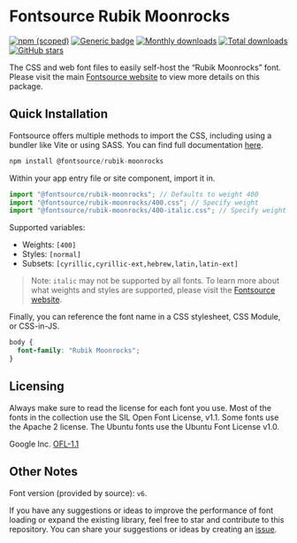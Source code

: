 # Fontsource Rubik Moonrocks

[![npm (scoped)](https://img.shields.io/npm/v/@fontsource/rubik-moonrocks?color=brightgreen)](https://www.npmjs.com/package/@fontsource/rubik-moonrocks) [![Generic badge](https://img.shields.io/badge/fontsource-passing-brightgreen)](https://github.com/fontsource/fontsource) [![Monthly downloads](https://badgen.net/npm/dm/@fontsource/rubik-moonrocks)](https://github.com/fontsource/fontsource) [![Total downloads](https://badgen.net/npm/dt/@fontsource/rubik-moonrocks)](https://github.com/fontsource/fontsource) [![GitHub stars](https://img.shields.io/github/stars/fontsource/fontsource.svg?style=social&label=Star)](https://github.com/fontsource/fontsource/stargazers)

The CSS and web font files to easily self-host the “Rubik Moonrocks” font. Please visit the main [Fontsource website](https://fontsource.org/fonts/rubik-moonrocks) to view more details on this package.

## Quick Installation

Fontsource offers multiple methods to import the CSS, including using a bundler like Vite or using SASS. You can find full documentation [here](https://fontsource.org/docs/getting-started/introduction).

```javascript
npm install @fontsource/rubik-moonrocks
```

Within your app entry file or site component, import it in.

```javascript
import "@fontsource/rubik-moonrocks"; // Defaults to weight 400
import "@fontsource/rubik-moonrocks/400.css"; // Specify weight
import "@fontsource/rubik-moonrocks/400-italic.css"; // Specify weight and style
```

Supported variables:
- Weights: `[400]`
- Styles: `[normal]`
- Subsets: `[cyrillic,cyrillic-ext,hebrew,latin,latin-ext]`

> Note: `italic` may not be supported by all fonts. To learn more about what weights and styles are supported, please visit the [Fontsource website](https://fontsource.org/fonts/rubik-moonrocks).

Finally, you can reference the font name in a CSS stylesheet, CSS Module, or CSS-in-JS.

```css
body {
  font-family: "Rubik Moonrocks";
}
```

## Licensing
Always make sure to read the license for each font you use. Most of the fonts in the collection use the SIL Open Font License, v1.1. Some fonts use the Apache 2 license. The Ubuntu fonts use the Ubuntu Font License v1.0.

Google Inc.
[OFL-1.1](http://scripts.sil.org/OFL)

## Other Notes
Font version (provided by source): `v6`.

If you have any suggestions or ideas to improve the performance of font loading or expand the existing library, feel free to star and contribute to this repository. You can share your suggestions or ideas by creating an [issue](https://github.com/fontsource/fontsource/issues).